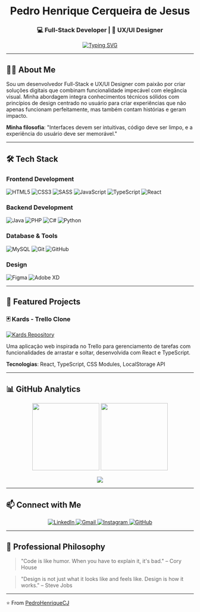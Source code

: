 <h1 align="center">Pedro Henrique Cerqueira de Jesus</h1>
<h3 align="center">💻 Full-Stack Developer | 🎨 UX/UI Designer</h3>

<p align="center">
  <a href="https://git.io/typing-svg"><img src="https://readme-typing-svg.demolab.com?font=Fira+Code&weight=500&size=22&duration=4000&pause=1000&color=8BADD9&center=true&vCenter=true&width=500&lines=Crafting+seamless+digital+experiences;Code+that+works%2C+designs+that+inspire;User-centered+solutions+with+technical+excellence" alt="Typing SVG" /></a>
</p>

---

## 👨‍💻 About Me

Sou um desenvolvedor Full-Stack e UX/UI Designer com paixão por criar soluções digitais que combinam funcionalidade impecável com elegância visual. Minha abordagem integra conhecimentos técnicos sólidos com princípios de design centrado no usuário para criar experiências que não apenas funcionam perfeitamente, mas também contam histórias e geram impacto.

**Minha filosofia**: "Interfaces devem ser intuitivas, código deve ser limpo, e a experiência do usuário deve ser memorável."

---

## 🛠️ Tech Stack

### Frontend Development
![HTML5](https://img.shields.io/badge/HTML5-E34F26?style=for-the-badge&logo=html5&logoColor=white)
![CSS3](https://img.shields.io/badge/CSS3-1572B6?style=for-the-badge&logo=css3&logoColor=white)
![SASS](https://img.shields.io/badge/SASS-hotpink?style=for-the-badge&logo=SASS&logoColor=white)
![JavaScript](https://img.shields.io/badge/JavaScript-F7DF1E?style=for-the-badge&logo=javascript&logoColor=black)
![TypeScript](https://img.shields.io/badge/TypeScript-007ACC?style=for-the-badge&logo=typescript&logoColor=white)
![React](https://img.shields.io/badge/React-20232A?style=for-the-badge&logo=react&logoColor=61DAFB)

### Backend Development
![Java](https://img.shields.io/badge/Java-ED8B00?style=for-the-badge&logo=openjdk&logoColor=white)
![PHP](https://img.shields.io/badge/PHP-777BB4?style=for-the-badge&logo=php&logoColor=white)
![C#](https://img.shields.io/badge/C%23-239120?style=for-the-badge&logo=c-sharp&logoColor=white)
![Python](https://img.shields.io/badge/Python-3776AB?style=for-the-badge&logo=python&logoColor=white)

### Database & Tools
![MySQL](https://img.shields.io/badge/MySQL-00000F?style=for-the-badge&logo=mysql&logoColor=white)
![Git](https://img.shields.io/badge/Git-F05032?style=for-the-badge&logo=git&logoColor=white)
![GitHub](https://img.shields.io/badge/GitHub-100000?style=for-the-badge&logo=github&logoColor=white)

### Design
![Figma](https://img.shields.io/badge/Figma-F24E1E?style=for-the-badge&logo=figma&logoColor=white)
![Adobe XD](https://img.shields.io/badge/Adobe%20XD-470137?style=for-the-badge&logo=Adobe%20XD&logoColor=#FF61F6)

---

## 🌟 Featured Projects

### 🃏 Kards - Trello Clone
[![Kards Repository](https://github-readme-stats.vercel.app/api/pin/?username=PedroHenriqueCJ&repo=Kards-Trello-clone&theme=algolia&show_owner=true)](https://github.com/PedroHenriqueCJ/Kards-Trello-clone)

Uma aplicação web inspirada no Trello para gerenciamento de tarefas com funcionalidades de arrastar e soltar, desenvolvida com React e TypeScript.

**Tecnologias**: React, TypeScript, CSS Modules, LocalStorage API

---

## 📊 GitHub Analytics

<p align="center">
  <img height="180em" src="https://github-readme-stats.vercel.app/api?username=PedroHenriqueCJ&show_icons=true&theme=algolia&include_all_commits=true&count_private=true"/>
  <img height="180em" src="https://github-readme-stats.vercel.app/api/top-langs/?username=PedroHenriqueCJ&layout=compact&langs_count=8&theme=algolia"/>
</p>

<p align="center">
  <img src="https://streak-stats.demolab.com?user=PedroHenriqueCJ&theme=algolia&hide_border=false" />
</p>

---

## 📫 Connect with Me

<p align="center">
  <a href="https://www.linkedin.com/in/pedro-henrique-cerqueira-de-jesus-26b116318">
    <img src="https://img.shields.io/badge/LinkedIn-0077B5?style=for-the-badge&logo=linkedin&logoColor=white" alt="LinkedIn"/>
  </a>
  <a href="mailto:pedrohenriquecerqueiraj@gmail.com">
    <img src="https://img.shields.io/badge/Gmail-D14836?style=for-the-badge&logo=gmail&logoColor=white" alt="Gmail"/>
  </a>
  <a href="https://instagram.com/Beu266">
    <img src="https://img.shields.io/badge/Instagram-E4405F?style=for-the-badge&logo=instagram&logoColor=white" alt="Instagram"/>
  </a>
  <a href="https://github.com/PedroHenriqueCJ">
    <img src="https://img.shields.io/badge/GitHub-100000?style=for-the-badge&logo=github&logoColor=white" alt="GitHub"/>
  </a>
</p>

---

## 📌 Professional Philosophy

> "Code is like humor. When you have to explain it, it's bad." – Cory House

> "Design is not just what it looks like and feels like. Design is how it works." – Steve Jobs

---

⭐️ From [PedroHenriqueCJ](https://github.com/PedroHenriqueCJ)
